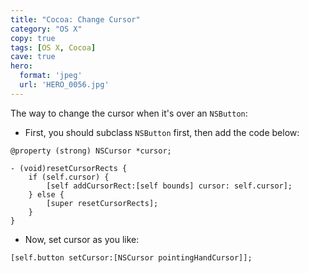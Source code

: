 ```yaml
---
title: "Cocoa: Change Cursor"
category: "OS X"
copy: true
tags: [OS X, Cocoa]
cave: true
hero:
  format: 'jpeg'
  url: 'HERO_0056.jpg'
---
```

The way to change the cursor when it's over an `NSButton`:

* First, you should subclass `NSButton` first, then add the code below:

```objc
@property (strong) NSCursor *cursor;

- (void)resetCursorRects {
    if (self.cursor) {
        [self addCursorRect:[self bounds] cursor: self.cursor];
    } else {
        [super resetCursorRects];
    }
}
```
* Now, set cursor as you like:

```objc
[self.button setCursor:[NSCursor pointingHandCursor]];
```
